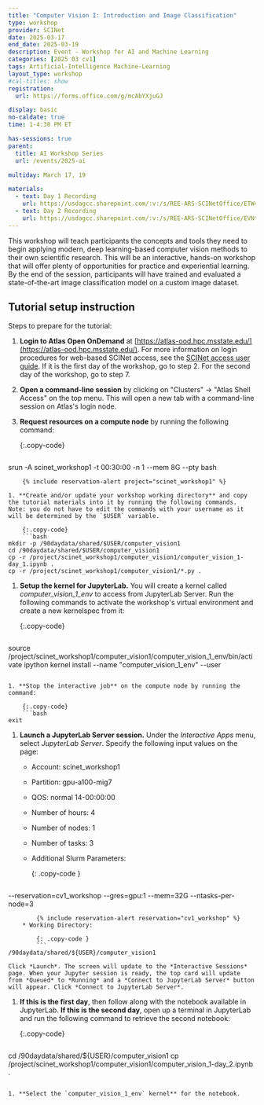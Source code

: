 ```yaml
---
title: "Computer Vision I: Introduction and Image Classification"
type: workshop
provider: SCINet
date: 2025-03-17
end_date: 2025-03-19
description: Event - Workshop for AI and Machine Learning
categories: [2025 03 cv1] 
tags: Artificial-Intelligence Machine-Learning
layout_type: workshop
#cal-titles: show
registration: 
  url: https://forms.office.com/g/mcAbYXjuGJ

display: basic
no-caldate: true
time: 1-4:30 PM ET

has-sessions: true
parent: 
  title: AI Workshop Series
  url: /events/2025-ai

multiday: March 17, 19

materials:
  - text: Day 1 Recording
    url: https://usdagcc.sharepoint.com/:v:/s/REE-ARS-SCINetOffice/ETW4WDkCR6lBrhJNYjBHEysBVR5X08JqU3FwmI3jGVnPBg?e=4rGgEa
  - text: Day 2 Recording
    url: https://usdagcc.sharepoint.com/:v:/s/REE-ARS-SCINetOffice/EVNt2YP7JwFOkjvwdwBSLmABYVivH1WOSFyxbrcgLY8OCA?e=ahXVTv
---
```


This workshop will teach participants the concepts and tools they need to begin applying modern, deep learning-based computer vision methods to their own scientific research.<!--excerpt--> This will be an interactive, hands-on workshop that will offer plenty of opportunities for practice and experiential learning. By the end of the session, participants will have trained and evaluated a state-of-the-art image classification model on a custom image dataset.

## Tutorial setup instruction

Steps to prepare for the tutorial:

1. **Login to Atlas Open OnDemand** at [https://atlas-ood.hpc.msstate.edu/](https://atlas-ood.hpc.msstate.edu/). For more information on login procedures for web-based SCINet access, see the [SCINet access user guide]({{site.baseurl}}/guides/access/web-based-login). If it is the first day of the workshop, go to step 2. For the second day of the workshop, go to step 7.

1. **Open a command-line session** by clicking on "Clusters" -> "Atlas Shell Access" on the top menu. This will open a new tab with a command-line session on Atlas's login node.

1. **Request resources on a compute node** by running the following command: 

    {:.copy-code}
    ```bash
srun -A scinet_workshop1 -t 00:30:00 -n 1 --mem 8G --pty bash 
```
    {% include reservation-alert project="scinet_workshop1" %}

1. **Create and/or update your workshop working directory** and copy the tutorial materials into it by running the following commands. Note: you do not have to edit the commands with your username as it will be determined by the `$USER` variable. 

    {:.copy-code}
    ```bash
mkdir -p /90daydata/shared/$USER/computer_vision1
cd /90daydata/shared/$USER/computer_vision1
cp -r /project/scinet_workshop1/computer_vision1/computer_vision_1-day_1.ipynb .
cp -r /project/scinet_workshop1/computer_vision1/*.py .
```

1. **Setup the kernel for JupyterLab.** You will create a kernel called *computer_vision_1_env* to access from JupyterLab Server. Run the following commands to activate the workshop's virtual environment and create a new kernelspec from it:

    {:.copy-code}
    ```bash
source /project/scinet_workshop1/computer_vision1/computer_vision_1_env/bin/activate
ipython kernel install --name "computer_vision_1_env" --user
```

1. **Stop the interactive job** on the compute node by running the command:

    {:.copy-code}
    ```bash
exit
```

1. **Launch a JupyterLab Server session.** Under the *Interactive Apps* menu, select *JupyterLab Server*. Specify the following input values on the page:

    * Account: scinet_workshop1
    * Partition: gpu-a100-mig7
    * QOS: normal 14-00:00:00
    * Number of hours: 4
    * Number of nodes: 1
    * Number of tasks: 3
    * Additional Slurm Parameters: 
        
        {: .copy-code }
        ```
--reservation=cv1_workshop --gres=gpu:1 --mem=32G --ntasks-per-node=3
```
        {% include reservation-alert reservation="cv1_workshop" %}
    * Working Directory: 
        
        {: .copy-code }
        ```
/90daydata/shared/${USER}/computer_vision1
```
  
    Click *Launch*. The screen will update to the *Interactive Sessions* page. When your Jupyter session is ready, the top card will update from *Queued* to *Running* and a *Connect to JupyterLab Server* button will appear. Click *Connect to JupyterLab Server*.

1. **If this is the first day**, then follow along with the notebook available in JupyterLab. **If this is the second day**, open up a terminal in JupyterLab and run the following command to retrieve the second notebook:

    {:.copy-code}
    ```bash
cd /90daydata/shared/${USER}/computer_vision1
cp /project/scinet_workshop1/computer_vision1/computer_vision_1-day_2.ipynb .
```
  
1. **Select the `computer_vision_1_env` kernel** for the notebook.
